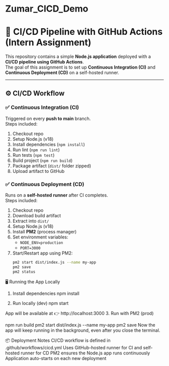 # Zumar_CICD_Demo
# 🚀 CI/CD Pipeline with GitHub Actions (Intern Assignment)

This repository contains a simple **Node.js application** deployed with a **CI/CD pipeline using GitHub Actions**.  
The goal of this assignment is to set up **Continuous Integration (CI)** and **Continuous Deployment (CD)** on a self-hosted runner.

---
## ⚙️ CI/CD Workflow

### ✅ Continuous Integration (CI)
Triggered on every **push to main** branch.  
Steps included:
1. Checkout repo
2. Setup Node.js (v18)
3. Install dependencies (`npm install`)
4. Run lint (`npm run lint`)
5. Run tests (`npm test`)
6. Build project (`npm run build`)
7. Package artifact (`dist/` folder zipped)
8. Upload artifact to GitHub

### ✅ Continuous Deployment (CD)
Runs on a **self-hosted runner** after CI completes.  
Steps included:
1. Checkout repo
2. Download build artifact
3. Extract into `dist/`
4. Setup Node.js (v18)
5. Install **PM2** (process manager)
6. Set environment variables:
   - `NODE_ENV=production`
   - `PORT=3000`
7. Start/Restart app using PM2:
   ```bash
   pm2 start dist/index.js --name my-app
   pm2 save
   pm2 status

🖥️ Running the App Locally
1. Install dependencies
npm install

2. Run locally (dev)
npm start

App will be available at 👉 http://localhost:3000
3. Run with PM2 (prod)

npm run build
pm2 start dist/index.js --name my-app
pm2 save
Now the app will keep running in the background, even after you close the terminal.

📦 Deployment Notes
  CI/CD workflow is defined in .github/workflows/cicd.yml
  Uses GitHub-hosted runner for CI and self-hosted runner for CD
  PM2 ensures the Node.js app runs continuously
  Application auto-starts on each new deployment
